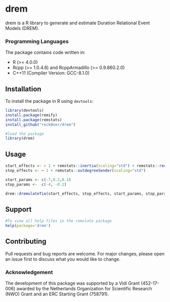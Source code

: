 # drem

drem is a R library to generate and estimate Duration Relational Event Models (DREM).

### Programming Languages
The package contains code written in:
* R (>= 4.0.0)
* Rcpp (>= 1.0.4.6) and RcppArmadillo (>= 0.9.860.2.0)
* C++11 (Compiler Version: GCC-8.1.0)
	
## Installation

To install the package in R using `devtools`:

```R
library(devtools)
install.package(remify)
install.package(remstats)
install_github("reck0ner/drem")

#load the package
library(drem)
```

## Usage
```R
start_effects <- ~ 1 + remstats::inertia(scaling="std") + remstats::reciprocity(scaling="std")
stop_effects <- ~ 1 + remstats::outdegreeSender(scaling="std")

start_params <- c(-7,0.2,0.1)
stop_params <-  c(-4, -0.2)

drem::dremulateTie(start_effects, stop_effects, start_params, stop_params, num_actors = 10, num_events = 1000, stop_threshold = 1500)

```
## Support
```R
#To view all help files in the remulate package
help(package='drem')

```
## Contributing
Pull requests and bug reports are welcome. For major changes, please open an issue first to discuss what you would like to change.

### Acknowledgement
The development of this package was supported by a Vidi Grant (452-17-006) awarded by the Netherlands Organization for Scientific Research (NWO) Grant and an ERC Starting Grant  (758791).
